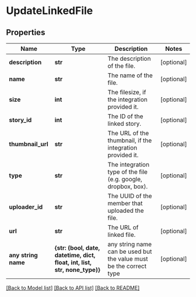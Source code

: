 # UpdateLinkedFile

## Properties
Name | Type | Description | Notes
------------ | ------------- | ------------- | -------------
**description** | **str** | The description of the file. | [optional] 
**name** | **str** | The name of the file. | [optional] 
**size** | **int** | The filesize, if the integration provided it. | [optional] 
**story_id** | **int** | The ID of the linked story. | [optional] 
**thumbnail_url** | **str** | The URL of the thumbnail, if the integration provided it. | [optional] 
**type** | **str** | The integration type of the file (e.g. google, dropbox, box). | [optional] 
**uploader_id** | **str** | The UUID of the member that uploaded the file. | [optional] 
**url** | **str** | The URL of linked file. | [optional] 
**any string name** | **{str: (bool, date, datetime, dict, float, int, list, str, none_type)}** | any string name can be used but the value must be the correct type | [optional]

[[Back to Model list]](../README.md#documentation-for-models) [[Back to API list]](../README.md#documentation-for-api-endpoints) [[Back to README]](../README.md)


